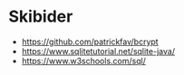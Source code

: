 # Skibider

* https://github.com/patrickfav/bcrypt
* https://www.sqlitetutorial.net/sqlite-java/
* https://www.w3schools.com/sql/